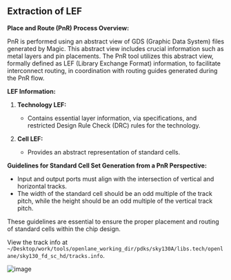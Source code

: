 ## Extraction of LEF

**Place and Route (PnR) Process Overview:**

PnR is performed using an abstract view of GDS (Graphic Data System) files generated by Magic. This abstract view includes crucial information such as metal layers and pin placements. 
The PnR tool utilizes this abstract view, formally defined as LEF (Library Exchange Format) information, to facilitate interconnect routing, in coordination with routing guides generated during the PnR flow.

**LEF Information:**

1. **Technology LEF:**
   - Contains essential layer information, via specifications, and restricted Design Rule Check (DRC) rules for the technology.

2. **Cell LEF:**
   - Provides an abstract representation of standard cells.

**Guidelines for Standard Cell Set Generation from a PnR Perspective:**

- Input and output ports must align with the intersection of vertical and horizontal tracks.
- The width of the standard cell should be an odd multiple of the track pitch, while the height should be an odd multiple of the vertical track pitch.

These guidelines are essential to ensure the proper placement and routing of standard cells within the chip design.

View the track info at ```~/Desktop/work/tools/openlane_working_dir/pdks/sky130A/libs.tech/openlane/sky130_fd_sc_hd/tracks.info```.

![image](https://github.com/Advaith-RN/pes_PhysicalDesignExploration/assets/77977360/0a3589a9-d3c1-4b27-acd0-cb402ec4e75e)
